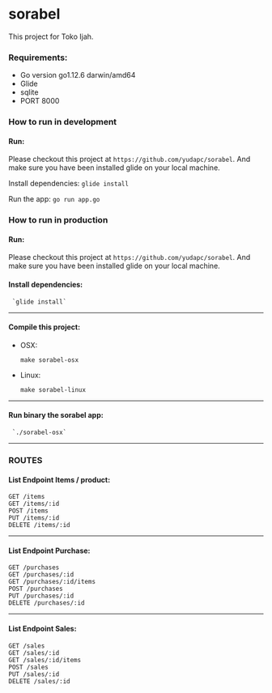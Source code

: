 # sorabel

This project for Toko Ijah.



### Requirements:
- Go version go1.12.6 darwin/amd64
- Glide
- sqlite
- PORT 8000

### How to run in development

#### Run:

Please checkout this project at `https://github.com/yudapc/sorabel`. And make sure you have been installed glide on your local machine.

Install dependencies:
`glide install`

Run the app:
`go run app.go`

### How to run in production

#### Run:

Please checkout this project at `https://github.com/yudapc/sorabel`. And make sure you have been installed glide on your local machine.

#### Install dependencies:

     `glide install`

---
#### Compile this project:
* OSX:

     `make sorabel-osx`

* Linux:

     `make sorabel-linux`

---
#### Run binary the sorabel app:

     `./sorabel-osx`
---

### ROUTES

#### List Endpoint Items / product:

```
GET /items
GET /items/:id
POST /items
PUT /items/:id
DELETE /items/:id
```

---

#### List Endpoint Purchase:

```
GET /purchases
GET /purchases/:id
GET /purchases/:id/items
POST /purchases
PUT /purchases/:id
DELETE /purchases/:id
```

---

#### List Endpoint Sales:

```
GET /sales
GET /sales/:id
GET /sales/:id/items
POST /sales
PUT /sales/:id
DELETE /sales/:id
```

